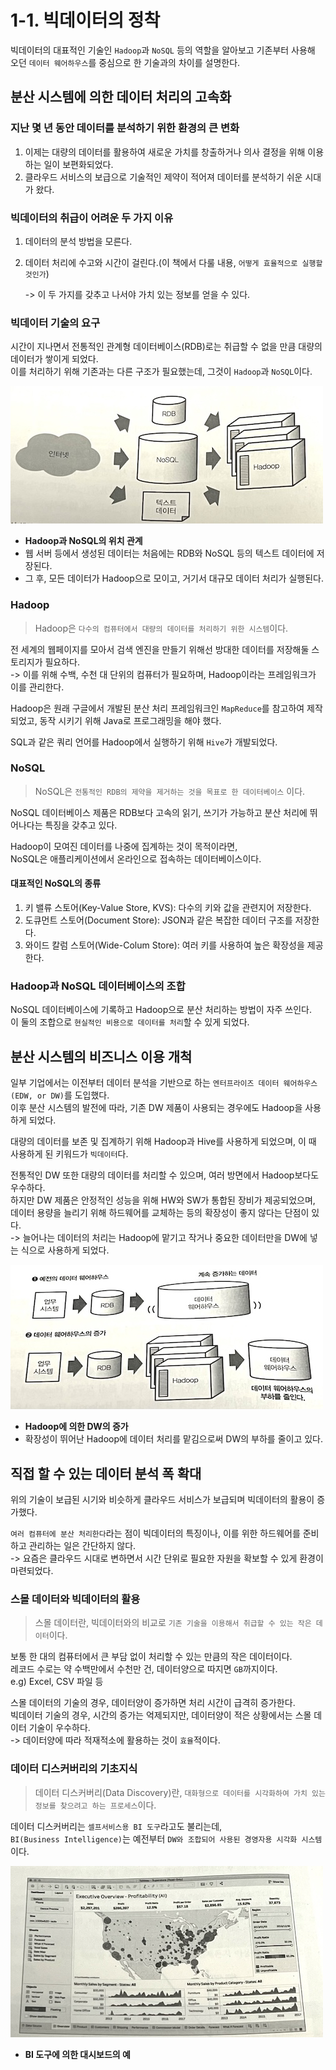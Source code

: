 # 1-1. 빅데이터의 정착

빅데이터의 대표적인 기술인 `Hadoop`과 `NoSQL` 등의 역할을 알아보고 기존부터 사용해 오던 `데이터 웨어하우스`를 중심으로 한 기술과의 차이를 설명한다.

## 분산 시스템에 의한 데이터 처리의 고속화 

### 지난 몇 년 동안 데이터를 분석하기 위한 환경의 큰 변화  
1. 이제는 대량의 데이터를 활용하여 새로운 가치를 창출하거나 의사 결정을 위해 이용하는 일이 보편화되었다.
2. 클라우드 서비스의 보급으로 기술적인 제약이 적어져 데이터를 분석하기 쉬운 시대가 왔다.

### 빅데이터의 취급이 어려운 두 가지 이유

1. 데이터의 분석 방법을 모른다.
2. 데이터 처리에 수고와 시간이 걸린다.(이 책에서 다룰 내용, `어떻게 효율적으로 실행할 것인가`)

    -> 이 두 가지를 갖추고 나서야 가치 있는 정보를 얻을 수 있다.

### 빅데이터 기술의 요구

시간이 지나면서 전통적인 관계형 데이터베이스(RDB)로는 취급할 수 없을 만큼 대량의 데이터가 쌓이게 되었다.  
이를 처리하기 위해 기존과는 다른 구조가 필요했는데, 그것이 `Hadoop`과 `NoSQL`이다.

![1-1](/Images/1-1.jpg)
- **Hadoop과 NoSQL의 위치 관계**
- 웹 서버 등에서 생성된 데이터는 처음에는 RDB와 NoSQL 등의 텍스트 데이터에 저장된다.
- 그 후, 모든 데이터가 Hadoop으로 모이고, 거기서 대규모 데이터 처리가 실행된다.

### Hadoop

> Hadoop은 `다수의 컴퓨터에서 대량의 데이터를 처리하기 위한 시스템`이다.

전 세계의 웹페이지를 모아서 검색 엔진을 만들기 위해선 방대한 데이터를 저장해둘 스토리지가 필요하다.   
-> 이를 위해 수백, 수천 대 단위의 컴퓨터가 필요하며, Hadoop이라는 프레임워크가 이를 관리한다.

Hadoop은 원래 구글에서 개발된 분산 처리 프레임워크인 `MapReduce`를 참고하여 제작되었고, 동작 시키기 위해 Java로 프로그래밍을 해야 했다.

SQL과 같은 쿼리 언어를 Hadoop에서 실행하기 위해 `Hive`가 개발되었다.

### NoSQL

> NoSQL은 `전통적인 RDB의 제약을 제거하는 것을 목표로 한 데이터베이스` 이다.

NoSQL 데이터베이스 제품은 RDB보다 고속의 읽기, 쓰기가 가능하고 분산 처리에 뛰어나다는 특징을 갖추고 있다.

Hadoop이 모여진 데이터를 나중에 집계하는 것이 목적이라면,  
NoSQL은 애플리케이션에서 온라인으로 접속하는 데이터베이스이다.

#### 대표적인 NoSQL의 종류

1. 키 밸류 스토어(Key-Value Store, KVS): 다수의 키와 값을 관련지어 저장한다.
2. 도큐먼트 스토어(Document Store): JSON과 같은 복잡한 데이터 구조를 저장한다.
3. 와이드 칼럼 스토어(Wide-Colum Store): 여러 키를 사용하여 높은 확장성을 제공한다.

### Hadoop과 NoSQL 데이터베이스의 조합

NoSQL 데이터베이스에 기록하고 Hadoop으로 분산 처리하는 방법이 자주 쓰인다.  
이 둘의 조합으로 `현실적인 비용으로 데이터를 처리`할 수 있게 되었다.


## 분산 시스템의 비즈니스 이용 개척

일부 기업에서는 이전부터 데이터 분석을 기반으로 하는 `엔터프라이즈 데이터 웨어하우스(EDW, or DW)`를 도입했다.  
이후 분산 시스템의 발전에 따라, 기존 DW 제품이 사용되는 경우에도 Hadoop을 사용하게 되었다.

대량의 데이터를 보존 및 집계하기 위해 Hadoop과 Hive를 사용하게 되었으며, 이 때 사용하게 된 키워드가 `빅데이터`다.

전통적인 DW 또한 대량의 데이터를 처리할 수 있으며, 여러 방면에서 Hadoop보다도 우수하다.  
하지만 DW 제품은 안정적인 성능을 위해 HW와 SW가 통합된 장비가 제공되었으며, 데이터 용량을 늘리기 위해 하드웨어를 교체하는 등의 확장성이 좋지 않다는 단점이 있다.  
-> 늘어나는 데이터의 처리는 Hadoop에 맡기고 작거나 중요한 데이터만을 DW에 넣는 식으로 사용하게 되었다.

![1-2](/Images/1-2.jpg)
- **Hadoop에 의한 DW의 증가**
- 확장성이 뛰어난 Hadoop에 데이터 처리를 맡김으로써 DW의 부하를 줄이고 있다.


## 직접 할 수 있는 데이터 분석 폭 확대

위의 기술이 보급된 시기와 비슷하게 클라우드 서비스가 보급되며 빅데이터의 활용이 증가했다.

`여러 컴퓨터에 분산 처리한다`라는 점이 빅데이터의 특징이나, 이를 위한 하드웨어를 준비하고 관리하는 일은 간단하지 않다.  
-> 요즘은 클라우드 시대로 변하면서 시간 단위로 필요한 자원을 확보할 수 있게 환경이 마련되었다.

### 스몰 데이터와 빅데이터의 활용

> 스몰 데이터란, 빅데이터와의 비교로 `기존 기술을 이용해서 취급할 수 있는 작은 데이터`이다.

보통 한 대의 컴퓨터에서 큰 부담 없이 처리할 수 있는 만큼의 작은 데이터이다.  
레코드 수로는 약 수백만에서 수천만 건, 데이터양으로 따지면 `GB`까지이다.  
e.g) Excel, CSV 파일 등

스몰 데이터의 기술의 경우, 데이터양이 증가하면 처리 시간이 급격히 증가한다.  
빅데이터 기술의 경우, 시간의 증가는 억제되지만, 데이터양이 적은 상황에서는 스몰 데이터 기술이 우수하다.  
-> 데이터양에 따라 적재적소에 활용하는 것이 `효율`적이다.

### 데이터 디스커버리의 기초지식

> 데이터 디스커버리(Data Discovery)란, `대화형으로 데이터를 시각화하여 가치 있는 정보를 찾으려고 하는 프로세스`이다.

데이터 디스커버리는 `셀프서비스용 BI 도구`라고도 불리는데,    
`BI(Business Intelligence)`는 예전부터 `DW와 조합되어 사용된 경영자용 시각화 시스템`이다.

![1-3](/Images/1-3.jpg)
- **BI 도구에 의한 대시보드의 예**